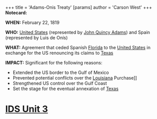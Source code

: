+++
 title = 'Adams-Onis Treaty'
[params]
	author = 'Carson West'
+++
**Notecard:**

**WHEN:** February 22, 1819

**WHO:** [United States](./../united-states/) (represented by [John Quincy Adams](./../john-quincy-adams/)) and Spain (represented by Luis de Onís)

**WHAT:** Agreement that ceded Spanish [Florida](./../florida/) to the [United States](./../united-states/) in exchange for the US renouncing its claims to [Texas](./../texas/)

**IMPACT:** Significant for the following reasons:

* Extended the US border to the Gulf of Mexico
* Prevented potential conflicts over the [Louisiana](./../louisiana/) Purchase]]
* Strengthened US control over the Gulf Coast
* Set the stage for the eventual annexation of [Texas](./../texas/)
# [IDS Unit 3](./../ids-unit-3/)